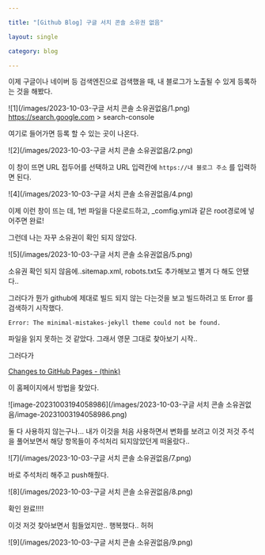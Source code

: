 ```yaml
---

title: "[Github Blog] 구글 서치 콘솔 소유권 없음"

layout: single

category: blog

---
```



이제 구글이나 네이버 등 검색엔진으로 검색했을 때, 내 블로그가 노출될 수 있게 등록하는 것을 해봤다. 


![1](/images/2023-10-03-구글 서치 콘솔 소유권없음/1.png)
<url>https://search.google.com >  search-console</url>

여기로 들어가면 등록 할 수 있는 곳이 나온다.

![2](/images/2023-10-03-구글 서치 콘솔 소유권없음/2.png)

이 창이 뜨면 URL 접두어를 선택하고 URL 입력칸에 `https://내 블로그 주소` 를 입력하면 된다.

![4](/images/2023-10-03-구글 서치 콘솔 소유권없음/4.png)

이제 이런 창이 뜨는 데, 1번 파일을 다운로드하고, _comfig.yml과 같은 root경로에 넣어주면 완료! <br/>

그런데 나는 자꾸 소유권이 확인 되지 않았다.

![5](/images/2023-10-03-구글 서치 콘솔 소유권없음/5.png)

소유권 확인 되지 않음에..sitemap.xml, robots.txt도 추가해보고 별겨 다 해도 안됐다..

그러다가 뭔가 github에 제대로 빌드 되지 않는 다는것을 보고 빌드하려고 또 Error 를 검색하기 시작했다.

`Error: The minimal-mistakes-jekyll theme could not be found.`

파일을 읽지 못하는 것 같았다. 그래서 영문 그대로 찾아보기 시작..

그러다가  

[Changes to GitHub Pages - (think)](https://batsov.com/articles/2021/12/19/changes-to-github-pages/)

이 홈페이지에서 방법을 찾았다.

![image-20231003194058986](/images/2023-10-03-구글 서치 콘솔 소유권없음/image-20231003194058986.png)

둘 다 사용하지 않는구나... 내가 이것을 처음 사용하면서 변화를 보려고 이것 저것 주석을 풀어보면서 해당 항목들이 주석처리 되지않았던게 떠올랐다..

![7](/images/2023-10-03-구글 서치 콘솔 소유권없음/7.png)

바로 주석처리 해주고 push해줬다.

![8](/images/2023-10-03-구글 서치 콘솔 소유권없음/8.png)

확인 완료!!!!

이것 저것 찾아보면서 힘들었지만.. 행복했다.. 허허

![9](/images/2023-10-03-구글 서치 콘솔 소유권없음/9.png)